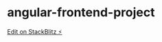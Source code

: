 # angular-frontend-project

[Edit on StackBlitz ⚡️](https://stackblitz.com/edit/angular-frontend-project)